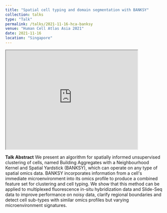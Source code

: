 ```yaml
---
title: "Spatial cell typing and domain segmentation with BANKSY"
collection: talks
type: "Talk"
permalink: /talks/2021-11-16-hca-banksy
venue: "Human Cell Atlas Asia 2021"
date: 2021-11-16
location: "Singapore"
---
```


<iframe width="420" height="315" src="https://www.youtube.com/embed/MeddQqZRCiM">
</iframe>

**Talk Abstract**
We present an algorithm for spatially informed unsupervised clustering of cells, named Building Aggregates with a Neighbourhood Kernel and Spatial Yardstick (BANKSY), which can operate on any type of spatial omics data. BANKSY incorporates information from a cell's immediate microenvironment into its omics profile to produce a combined feature set for clustering and cell typing. We show that this method can be applied to multiplexed fluorescence in-situ hybridization data and Slide-Seq data to improve performance on noisy data, clarify regional boundaries and detect cell sub-types with similar omics profiles but varying microenvironment signatures.

